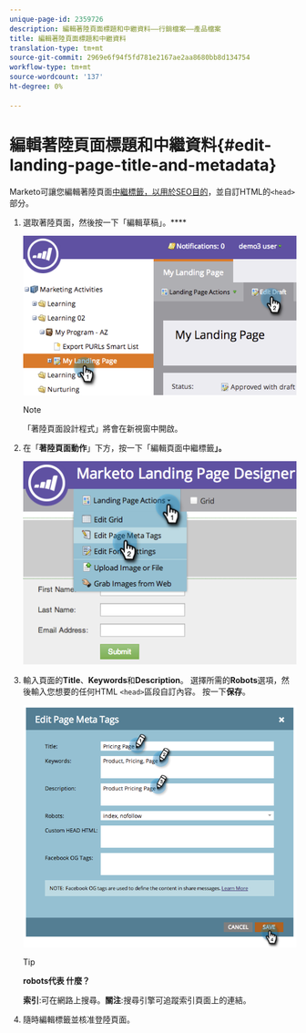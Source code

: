 ```yaml
---
unique-page-id: 2359726
description: 編輯著陸頁面標題和中繼資料——行銷檔案——產品檔案
title: 編輯著陸頁面標題和中繼資料
translation-type: tm+mt
source-git-commit: 2969e6f94f5fd781e2167ae2aa8680bb8d134754
workflow-type: tm+mt
source-wordcount: '137'
ht-degree: 0%

---
```



# 編輯著陸頁面標題和中繼資料{#edit-landing-page-title-and-metadata}

Marketo可讓您編輯著陸頁面[中繼標籤，以用於SEO目的](https://www.w3schools.com/tags/tag_meta.asp)，並自訂HTML的`<head>`部分。

1. 選取著陸頁面，然後按一下「編輯草稿」。****

   ![](assets/image2014-9-17-11-3a39-3a21.png)

   >[!NOTE]
   >
   >「著陸頁面設計程式」將會在新視窗中開啟。

1. 在「**著陸頁面動作**」下方，按一下「編輯頁面中繼標籤&#x200B;**」。**

   ![](assets/image2014-9-17-11-3a39-3a32.png)

1. 輸入頁面的&#x200B;**Title**、**Keywords**&#x200B;和&#x200B;**Description**。 選擇所需的&#x200B;**Robots**&#x200B;選項，然後輸入您想要的任何HTML `<head>`區段自訂內容。 按一下&#x200B;**保存**。

   ![](assets/image2014-9-17-11-3a39-3a50.png)

   >[!TIP]
   >
   >**robots代表 [](https://www.robotstxt.org/meta.html) 什麼？**
   >
   >**索引**:可在網路上搜尋。**關注**:搜尋引擎可追蹤索引頁面上的連結。

1. 隨時編輯標籤並核准登陸頁面。
